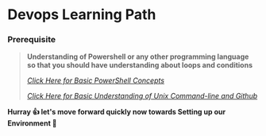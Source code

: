 # Devops Learning Path


### Prerequisite
> **Understanding of Powershell or any other programming language so that you should have understanding about loops and conditions**
>
> *[Click Here for Basic PowerShell Concepts](https://github.com/hclpandv/powershell-training-material)*
>
> *[Click Here for Basic Understanding of Unix Command-line and Github](https://github.com/AgileAshwani/Linux-Basics-commands)*

**Hurray :+1: let's move forward quickly now towards Setting up our Environment :runner:**

